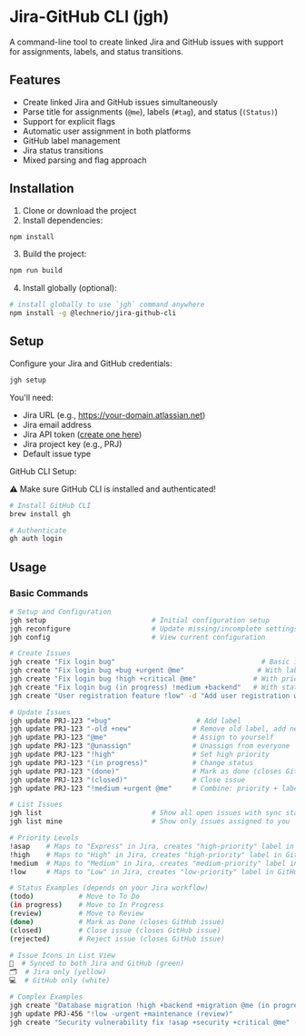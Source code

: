 # Jira-GitHub CLI (jgh)

A command-line tool to create linked Jira and GitHub issues with support for assignments, labels, and status transitions.

## Features

- Create linked Jira and GitHub issues simultaneously
- Parse title for assignments (`@me`), labels (`#tag`), and status (`(Status)`)
- Support for explicit flags
- Automatic user assignment in both platforms
- GitHub label management
- Jira status transitions
- Mixed parsing and flag approach

## Installation

1. Clone or download the project
2. Install dependencies:

```bash
npm install
```

3. Build the project:

```bash
npm run build
```

4. Install globally (optional):

```bash
# install globally to use `jgh` command anywhere
npm install -g @lechnerio/jira-github-cli
```

## Setup

Configure your Jira and GitHub credentials:

```bash
jgh setup
```

You'll need:

- Jira URL (e.g., https://your-domain.atlassian.net)
- Jira email address
- Jira API token ([create one here](https://id.atlassian.com/manage-profile/security/api-tokens))
- Jira project key (e.g., PRJ)
- Default issue type

GitHub CLI Setup:

⚠️ Make sure GitHub CLI is installed and authenticated!

```bash
# Install GitHub CLI
brew install gh

# Authenticate
gh auth login
```

## Usage

### Basic Commands

```bash
# Setup and Configuration
jgh setup                          # Initial configuration setup
jgh reconfigure                    # Update missing/incomplete settings
jgh config                         # View current configuration

# Create Issues
jgh create "Fix login bug"                                    # Basic issue
jgh create "Fix login bug +bug +urgent @me"                  # With labels and assignment
jgh create "Fix login bug !high +critical @me"              # With priority, labels, assignment
jgh create "Fix login bug (in progress) !medium +backend"   # With status, priority, labels
jgh create "User registration feature !low" -d "Add user registration with email validation" -t Story

# Update Issues
jgh update PRJ-123 "+bug"                     # Add label
jgh update PRJ-123 "-old +new"               # Remove old label, add new label
jgh update PRJ-123 "@me"                     # Assign to yourself
jgh update PRJ-123 "@unassign"               # Unassign from everyone
jgh update PRJ-123 "!high"                   # Set high priority
jgh update PRJ-123 "(in progress)"           # Change status
jgh update PRJ-123 "(done)"                  # Mark as done (closes GitHub issue)
jgh update PRJ-123 "(closed)"                # Close issue
jgh update PRJ-123 "!medium +urgent @me"     # Combine: priority + label + assignment

# List Issues
jgh list                           # Show all open issues with sync status
jgh list mine                      # Show only issues assigned to you

# Priority Levels
!asap    # Maps to "Express" in Jira, creates "high-priority" label in GitHub
!high    # Maps to "High" in Jira, creates "high-priority" label in GitHub
!medium  # Maps to "Medium" in Jira, creates "medium-priority" label in GitHub
!low     # Maps to "Low" in Jira, creates "low-priority" label in GitHub

# Status Examples (depends on your Jira workflow)
(todo)           # Move to To Do
(in progress)    # Move to In Progress
(review)         # Move to Review
(done)           # Mark as Done (closes GitHub issue)
(closed)         # Close issue (closes GitHub issue)
(rejected)       # Reject issue (closes GitHub issue)

# Issue Icons in List View
🔄  # Synced to both Jira and GitHub (green)
🗂️  # Jira only (yellow)
💻  # GitHub only (white)

# Complex Examples
jgh create "Database migration !high +backend +migration @me (in progress)" -d "Migrate user table to new schema"
jgh update PRJ-456 "!low -urgent +maintenance (review)"
jgh create "Security vulnerability fix !asap +security +critical @me" -t Bug
```
